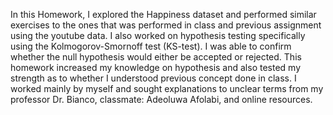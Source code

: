 In this Homework, I explored the Happiness dataset and performed similar exercises to the ones that was performed in class and previous assignment using the youtube data. I also worked on hypothesis testing specifically using the Kolmogorov-Smornoff test (KS-test). I was able to confirm whether the null hypothesis would either be accepted or rejected. This homework increased my knowledge on hypothesis and also tested my strength as to whether I understood previous concept done in class. I worked mainly by myself and sought explanations to unclear terms from my professor Dr. Bianco, classmate: Adeoluwa Afolabi, and online resources.
